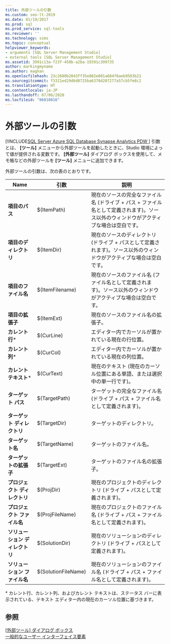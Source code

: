 ```yaml
---
title: 外部ツールの引数
ms.custom: seo-lt-2019
ms.date: 01/19/2017
ms.prod: sql
ms.prod_service: sql-tools
ms.reviewer: ''
ms.technology: ssms
ms.topic: conceptual
helpviewer_keywords:
- arguments [SQL Server Management Studio]
- external tools [SQL Server Management Studio]
ms.assetid: 3991c13a-f23f-450b-a2ba-19391c399735
author: markingmyname
ms.author: maghan
ms.openlocfilehash: 23c2680b2043ff35e882e801a684f8aeb9503b21
ms.sourcegitcommit: f3321ed29d6d8725ba6378d207277a57cb5fe8c2
ms.translationtype: HT
ms.contentlocale: ja-JP
ms.lasthandoff: 07/06/2020
ms.locfileid: "86010816"
---
```

# <a name="arguments-for-external-tools"></a>外部ツールの引数
[!INCLUDE[SQL Server Azure SQL Database Synapse Analytics PDW ](../includes/applies-to-version/sql-asdb-asdbmi-asa-pdw.md)]
引数とは、 **[ツール]** メニューから外部ツールを起動したときに、Studio 環境によって値が提供される変数です。 **[外部ツール]** ダイアログ ボックスを使用して、メモ帳などの外部ツールを **[ツール]** メニューに追加できます。  
  
外部ツールの引数は、次の表のとおりです。  
  
|Name|引数|説明|  
|--------|------------|---------------|  
|**項目のパス**|$(ItemPath)|現在のソースの完全なファイル名 (ドライブ + パス + ファイル名として定義されます)。ソース以外のウィンドウがアクティブな場合は空白です。|  
|**項目のディレクトリ**|$(ItemDir)|現在のソースのディレクトリ (ドライブ + パスとして定義されます)。ソース以外のウィンドウがアクティブな場合は空白です。|  
|**項目のファイル名**|$(ItemFilename)|現在のソースのファイル名 (ファイル名として定義されます)。ソース以外のウィンドウがアクティブな場合は空白です。|  
|**項目の拡張子**|$(ItemExt)|現在のソースのファイル名の拡張子。|  
|**カレント行***|$(CurLine)|エディター内でカーソルが置かれている現在の行位置。|  
|**カレント列***|$(CurCol)|エディター内でカーソルが置かれている現在の列位置。|  
|**カレント テキスト***|$(CurText)|現在のテキスト (現在のカーソル位置にある単語、または選択中の単一行です)。|  
|**ターゲット パス**|$(TargetPath)|ターゲットの完全なファイル名 (ドライブ + パス + ファイル名として定義されます)。|  
|**ターゲット ディレクトリ**|$(TargetDir)|ターゲットのディレクトリ。|  
|**ターゲット名**|$(TargetName)|ターゲットのファイル名。|  
|**ターゲットの拡張子**|$(TargetExt)|ターゲットのファイル名の拡張子。|  
|**プロジェクト ディレクトリ**|$(ProjDir)|現在のプロジェクトのディレクトリ (ドライブ + パスとして定義されます)。|  
|**プロジェクト ファイル名**|$(ProjFileName)|現在のプロジェクトのファイル名 (ドライブ + パス + ファイル名として定義されます)。|  
|**ソリューション ディレクトリ**|$(SolutionDir)|現在のソリューションのディレクトリ (ドライブ + パスとして定義されます)。|  
|**ソリューション ファイル名**|$(SolutionFileName)|現在のソリューションのファイル名 (ドライブ + パス + ファイル名として定義されます)。|  
  
\* カレント行、カレント列、およびカレント テキストは、ステータス バーに表示されている、テキスト エディター内の現在のカーソル位置に基づきます。  
  
## <a name="see-also"></a>参照  
[[外部ツール] ダイアログ ボックス](../ssms/external-tools-dialog-box.md)  
[一般的なユーザー インターフェイス要素](../ssms/general-user-interface-elements.md)  
  
